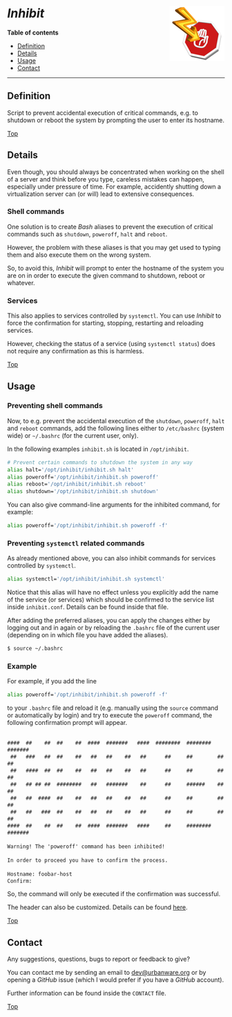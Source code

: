 # *Inhibit* <img src="inhibit.png" alt="Inhibit logo" height="128px" width="128px" align="right"/>

**Table of contents**
*   [Definition](#definition)
*   [Details](#details)
*   [Usage](#usage)
*   [Contact](#contact)

----

## Definition

Script to prevent accidental execution of critical commands, e.g. to shutdown or reboot the system by prompting the user to enter its hostname.

[Top](#inhibit-)

## Details

Even though, you should always be concentrated when working on the shell of a server and think before you type, careless mistakes can happen, especially under pressure of time. For example, accidently shutting down a virtualization server can (or will) lead to extensive consequences.

### Shell commands

One solution is to create *Bash* aliases to prevent the execution of critical commands such as `shutdown`, `poweroff`, `halt` and `reboot`.

However, the problem with these aliases is that you may get used to typing them and also execute them on the wrong system.

So, to avoid this, *Inhibit* will prompt to enter the hostname of the system you are on in order to execute the given command to shutdown, reboot or whatever.

### Services

This also applies to services controlled by `systemctl`. You can use *Inhibit* to force the confirmation for starting, stopping, restarting and reloading services.

However, checking the status of a service (using `systemctl status`) does not require any confirmation as this is harmless.

[Top](#inhibit-)

## Usage

### Preventing shell commands

Now, to e.g. prevent the accidental execution of the `shutdown`, `poweroff`, `halt` and `reboot` commands, add the following lines either to `/etc/bashrc` (system wide) or `~/.bashrc` (for the current user, only).

In the following examples `inhibit.sh` is located in `/opt/inhibit`.

```bash
# Prevent certain commands to shutdown the system in any way
alias halt='/opt/inhibit/inhibit.sh halt'
alias poweroff='/opt/inhibit/inhibit.sh poweroff'
alias reboot='/opt/inhibit/inhibit.sh reboot'
alias shutdown='/opt/inhibit/inhibit.sh shutdown'
```

You can also give command-line arguments for the inhibited command, for example:

```bash
alias poweroff='/opt/inhibit/inhibit.sh poweroff -f'
```

### Preventing `systemctl` related commands

As already mentioned above, you can also inhibit commands for services controlled by `systemctl`.

```bash
alias systemctl='/opt/inhibit/inhibit.sh systemctl'
```

Notice that this alias will have no effect unless you explicitly add the name of the service (or services) which should be confirmed to the service list inside `inhibit.conf`. Details can be found inside that file.

After adding the preferred aliases, you can apply the changes either by logging out and in again or by reloading the `.bashrc` file of the current user (depending on in which file you have added the aliases).

```bash
$ source ~/.bashrc
```

### Example

For example, if you add the line

```bash
alias poweroff='/opt/inhibit/inhibit.sh poweroff -f'
```

to your `.bashrc` file and reload it (e.g. manually using the `source` command or automatically by login) and try to execute the `poweroff` command, the following confirmation prompt will appear.

```

####  ##    ##  ##    ##  ####  #######   ####  ########  ########  #######
 ##   ###   ##  ##    ##   ##   ##    ##   ##      ##     ##        ##    ##
 ##   ####  ##  ##    ##   ##   ##    ##   ##      ##     ##        ##    ##
 ##   ## ## ##  ########   ##   #######    ##      ##     ######    ##    ##
 ##   ##  ####  ##    ##   ##   ##    ##   ##      ##     ##        ##    ##
 ##   ##   ###  ##    ##   ##   ##    ##   ##      ##     ##        ##    ##
####  ##    ##  ##    ##  ####  #######   ####     ##     ########  #######

Warning! The 'poweroff' command has been inhibited!

In order to proceed you have to confirm the process.

Hostname: foobar-host
Confirm:

```

So, the command will only be executed if the confirmation was successful.

The header can also be customized. Details can be found [here](https://github.com/urbanware-org/inhibit/wiki#customization).

[Top](#inhibit-)

## Contact

Any suggestions, questions, bugs to report or feedback to give?

You can contact me by sending an email to [dev@urbanware.org](mailto:dev@urbanware.org) or by opening a *GitHub* issue (which I would prefer if you have a *GitHub* account).

Further information can be found inside the `CONTACT` file.

[Top](#inhibit-)
